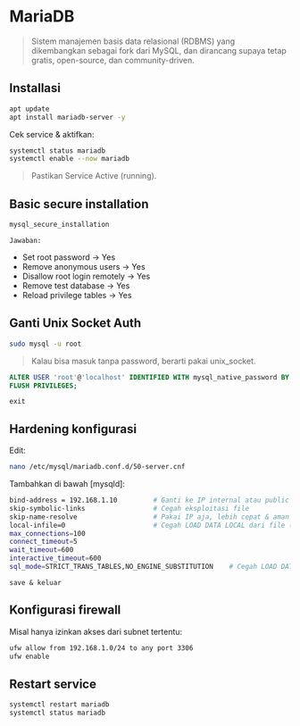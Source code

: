 # MariaDB
> Sistem manajemen basis data relasional (RDBMS) yang dikembangkan sebagai fork dari MySQL, dan dirancang supaya tetap gratis, open-source, dan community-driven.

## Installasi
```bash
apt update
apt install mariadb-server -y
```
Cek service & aktifkan:
```bash
systemctl status mariadb
systemctl enable --now mariadb
```
> Pastikan Service Active (running).

## Basic secure installation
```bash
mysql_secure_installation
```
`Jawaban:`

- Set root password → Yes
- Remove anonymous users → Yes
- Disallow root login remotely → Yes
- Remove test database → Yes
- Reload privilege tables → Yes

## Ganti Unix Socket Auth
```bash
sudo mysql -u root
```
> Kalau bisa masuk tanpa password, berarti pakai unix_socket.
```sql
ALTER USER 'root'@'localhost' IDENTIFIED WITH mysql_native_password BY 'PasswordBaru123!';
FLUSH PRIVILEGES;
```
`exit`
## Hardening konfigurasi
Edit:
```bash
nano /etc/mysql/mariadb.conf.d/50-server.cnf
```
Tambahkan di bawah [mysqld]:
```bash
bind-address = 192.168.1.10         # Ganti ke IP internal atau public yang boleh akses
skip-symbolic-links                 # Cegah eksploitasi file
skip-name-resolve                   # Pakai IP aja, lebih cepat & aman
local-infile=0                      # Cegah LOAD DATA LOCAL dari file (sering dipakai buat serangan)
max_connections=100
connect_timeout=5
wait_timeout=600
interactive_timeout=600
sql_mode=STRICT_TRANS_TABLES,NO_ENGINE_SUBSTITUTION    # Cegah LOAD DATA LOCAL dari file (sering dipakai buat serangan
```
`save & keluar`

## Konfigurasi firewall
Misal hanya izinkan akses dari subnet tertentu:
```bash
ufw allow from 192.168.1.0/24 to any port 3306
ufw enable
```

## Restart service
```bash
systemctl restart mariadb
systemctl status mariadb
```
